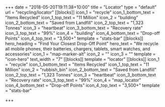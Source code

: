 +++
date = "2018-05-20T19:11:38+10:00"
title = "Locator"
type = "default"
url = "recycling/locator"
[[blocks]]
icon_1 = "recycle"
icon_1_bottom_text = "Items Recycled"
icon_1_top_text = "11 Million"
icon_2 = "building"
icon_2_bottom_text = "Saved from Landfill"
icon_2_top_text = "1,323 Tonnes"
icon_3 = "heartbeat"
icon_3_bottom_text = "Recovery rate"
icon_3_top_text = "99%"
icon_4 = "building"
icon_4_bottom_text = "Drop-off Points"
icon_4_top_text = "3,500+"
template = "stats-bar"
[[blocks]]
hero_heading = "Find Your Closest Drop-Off Point"
hero_text = "We recycle all mobile phones, their batteries, chargers, tablets, smart watches, and accessories"
icon_1 = "map-marker-alt"
icon_2 = ""
icon_3 = ""
template = "icon-hero"
text_width = "7"
[[blocks]]
template = "locator"
[[blocks]]
icon_1 = "recycle"
icon_1_bottom_text = "Items Recycled"
icon_1_top_text = "11 Million"
icon_2 = "rubbish_bin"
icon_2_bottom_text = "Saved from Landfill"
icon_2_top_text = "1,323 Tonnes"
icon_3 = "heartbeat"
icon_3_bottom_text = "Recovery rate"
icon_3_top_text = "99%"
icon_4 = "map_locator"
icon_4_bottom_text = "Drop-off Points"
icon_4_top_text = "3,500+"
template = "stats-bar"

+++
